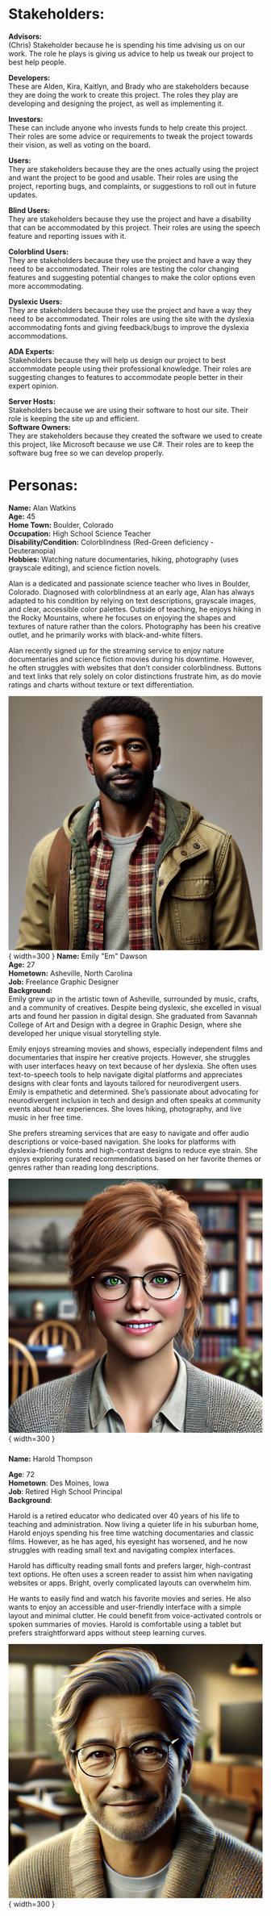 # **Stakeholders:**

**Advisors:**   
(Chris) Stakeholder because he is spending his time advising us on our work. The role he plays is giving us advice to help us tweak our project to best help people.

**Developers:**  
These are Alden, Kira, Kaitlyn, and Brady who are stakeholders because they are doing the work to create this project. The roles they play are developing and designing the project, as well as implementing it.

**Investors:**  
These can include anyone who invests funds to help create this project. Their roles are some advice or requirements to tweak the project towards their vision, as well as voting on the board.

**Users:**  
They are stakeholders because they are the ones actually using the project and want the project to be good and usable. Their roles are using the project, reporting bugs, and complaints, or suggestions to roll out in future updates.

**Blind Users:**   
They are stakeholders because they use the project and have a disability that can be accommodated by this project. Their roles are using the speech feature and reporting issues with it. 

**Colorblind Users:**   
They are stakeholders because they use the project and have a way they need to be accommodated. Their roles are testing the color changing features and suggesting potential changes to make the color options even more accommodating. 

**Dyslexic Users:**   
They are stakeholders because they use the project and have a way they need to be accommodated. Their roles are using the site with the dyslexia accommodating fonts and giving feedback/bugs to improve the dyslexia accommodations.

**ADA Experts:**  
Stakeholders because they will help us design our project to best accommodate people using their professional knowledge. Their roles are suggesting changes to features to accommodate people better in their expert opinion.

**Server Hosts:**  
Stakeholders because we are using their software to host our site. Their role is keeping the site up and efficient.  
**Software Owners:**  
They are stakeholders because they created the software we used to create this project, like Microsoft because we use C\#. Their roles are to keep the software bug free so we can develop properly.

# **Personas:**

**Name:** Alan Watkins  
**Age:** 45  
**Home Town:** Boulder, Colorado  
**Occupation:** High School Science Teacher  
**Disability/Condition:** Colorblindness (Red-Green deficiency \- Deuteranopia)  
**Hobbies:** Watching nature documentaries, hiking, photography (uses grayscale editing), and science fiction novels.

Alan is a dedicated and passionate science teacher who lives in Boulder, Colorado. Diagnosed with colorblindness at an early age, Alan has always adapted to his condition by relying on text descriptions, grayscale images, and clear, accessible color palettes. Outside of teaching, he enjoys hiking in the Rocky Mountains, where he focuses on enjoying the shapes and textures of nature rather than the colors. Photography has been his creative outlet, and he primarily works with black-and-white filters.

Alan recently signed up for the streaming service to enjoy nature documentaries and science fiction movies during his downtime. However, he often struggles with websites that don’t consider colorblindness. Buttons and text links that rely solely on color distinctions frustrate him, as do movie ratings and charts without texture or text differentiation.

![Alan](stakeholder_pics/alan.png){ width=300 }
**Name:** Emily "Em" Dawson  
**Age:** 27  
**Hometown:** Asheville, North Carolina  
**Job:** Freelance Graphic Designer  
**Background:**  
Emily grew up in the artistic town of Asheville, surrounded by music, crafts, and a community of creatives. Despite being dyslexic, she excelled in visual arts and found her passion in digital design. She graduated from Savannah College of Art and Design with a degree in Graphic Design, where she developed her unique visual storytelling style.

Emily enjoys streaming movies and shows, especially independent films and documentaries that inspire her creative projects. However, she struggles with user interfaces heavy on text because of her dyslexia. She often uses text-to-speech tools to help navigate digital platforms and appreciates designs with clear fonts and layouts tailored for neurodivergent users.  
Emily is empathetic and determined. She’s passionate about advocating for neurodivergent inclusion in tech and design and often speaks at community events about her experiences. She loves hiking, photography, and live music in her free time.

She prefers streaming services that are easy to navigate and offer audio descriptions or voice-based navigation. She looks for platforms with dyslexia-friendly fonts and high-contrast designs to reduce eye strain. She enjoys exploring curated recommendations based on her favorite themes or genres rather than reading long descriptions.

![Emily](./stakeholder_pics/emily.png){ width=300 }

### 

**Name:** Harold Thompson

**Age**: 72  
**Hometown**: Des Moines, Iowa  
**Job**: Retired High School Principal  
**Background**: 

Harold is a retired educator who dedicated over 40 years of his life to teaching and administration. Now living a quieter life in his suburban home, Harold enjoys spending his free time watching documentaries and classic films. However, as he has aged, his eyesight has worsened, and he now struggles with reading small text and navigating complex interfaces.

Harold has difficulty reading small fonts and prefers larger, high-contrast text options. He often uses a screen reader to assist him when navigating websites or apps. Bright, overly complicated layouts can overwhelm him.

He wants to easily find and watch his favorite movies and series. He also wants to enjoy an accessible and user-friendly interface with a simple layout and minimal clutter. He could benefit from voice-activated controls or spoken summaries of movies. Harold is comfortable using a tablet but prefers straightforward apps without steep learning curves.

![Harold](stakeholder_pics/harold.png){ width=300 }